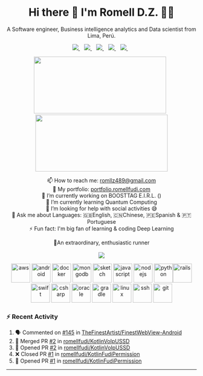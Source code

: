<h1 align='center'>
  Hi there 👋 I'm Romell D.Z. 👨‍💻
</h1>

<p align='center'>
  A Software engineer, Business intelligence analytics and Data scientist from Lima, Perú.
</p>

<p align='center'>
  
  <a href="https://www.twitter.com/romellfudi/">
    <img src="https://img.shields.io/badge/twitter-%2300ACEE.svg?&style=for-the-badge&logo=twitter&logoColor=white" />
  </a>&nbsp;&nbsp;
  <a href="https://wa.me/51952645566?text=Hi!%20Romell">
    <img src="https://img.shields.io/badge/WHATSAPP-%2325D366.svg?&style=for-the-badge&logo=whatsapp&logoColor=white" />    
  </a>&nbsp;&nbsp;
  <a href="https://telegram.me/romellfudi/">
    <img src="https://img.shields.io/badge/telegram-%2300ACEE.svg?&style=for-the-badge&logo=telegram&logoColor=white" />
  </a>&nbsp;&nbsp;
  <a href="https://www.linkedin.com/in/romell-dominguez/">
    <img src="https://img.shields.io/badge/linkedin-%230077B5.svg?&style=for-the-badge&logo=linkedin&logoColor=white" />
  </a>&nbsp;&nbsp;
  <a href="https://instagram.com/romellfudi">
    <img src="https://img.shields.io/badge/instagram-%23E4405F.svg?&style=for-the-badge&logo=instagram&logoColor=white" />        
  </a>&nbsp;&nbsp;
  
</p>

<p align='center'>
  <a href="#"><img src="https://github-readme-stats.vercel.app/api?username=romellfudi&show_icons=true&count_private=true&theme=dark" width="350" height="150"></a>&nbsp;&nbsp;
  <a href="#"><img src="https://github-readme-stats.vercel.app/api/top-langs/?username=romellfudi&layout=compact&theme=dark" width="350" height="150"></a>
  
</p>

<p align='center'>
  📫 How to reach me: <a href='mailto:romllz489@gmail.com'>romllz489@gmail.com</a><br>
  🍱 My portfolio: <a href='http://portfolio.romellfudi.com/'>portfolio.romellfudi.com</a><br>
  🔭 I’m currently working on BOOSTTAG E.I.R.L. ()</br>
  🌱 I’m currently learning Quantum Computing</br>
  🤔 I’m looking for help with social activities 😅</br>
  💬 Ask me about Languages: 🇬🇧English, 🇨🇳Chinese, 🇵🇪Spanish & 🇵🇹Portuguese </br>
  ⚡ Fun fact: I'm big fan of learning & coding Deep Learning
</p>  
<p align='center'>
🏃An extraordinary, enthusiastic runner </br></br>
  <a href="#"><img src="https://badges.pufler.dev/visits/romellfudi/romellfudi"></a> 
</p>

<p align="center"><img src="https://devicons.github.io/devicon/devicon.git/icons/amazonwebservices/amazonwebservices-original-wordmark.svg" alt="aws" width="50" height="50"/> <img src="https://devicons.github.io/devicon/devicon.git/icons/android/android-original.svg" alt="android" width="50" height="50"/> <img src="https://devicons.github.io/devicon/devicon.git/icons/docker/docker-original.svg" alt="docker" width="50" height="50"/> <img src="https://devicons.github.io/devicon/devicon.git/icons/mongodb/mongodb-original.svg" alt="mongodb" width="50" height="50"/> <img src="https://devicons.github.io/devicon/devicon.git/icons/sketch/sketch-original.svg" alt="sketch" width="50" height="50"/> <img src="https://devicons.github.io/devicon/devicon.git/icons/javascript/javascript-original.svg" alt="javascript" width="50" height="50"/> <img src="https://devicons.github.io/devicon/devicon.git/icons/nodejs/nodejs-original.svg" alt="nodejs" width="50" height="50"/> <img src="https://devicons.github.io/devicon/devicon.git/icons/python/python-original.svg" alt="python" width="50" height="50"/><img src="https://devicons.github.io/devicon/devicon.git/icons/rails/rails-plain.svg" alt="rails" width="50" height="50"/> <img src="https://devicons.github.io/devicon/devicon.git/icons/swift/swift-original.svg" alt="swift" width="50" height="50"/> <img src="https://devicons.github.io/devicon/devicon.git/icons/csharp/csharp-original.svg" alt="csharp" width="50" height="50"/> <img src="https://devicons.github.io/devicon/devicon.git/icons/oracle/oracle-original.svg" alt="oracle" width="50" height="50"/> <img src="https://devicons.github.io/devicon/devicon.git/icons/gradle/gradle-plain.svg" alt="gradle" width="50" height="50"/> <img src="https://devicons.github.io/devicon/devicon.git/icons/linux/linux-original.svg" alt="linux" width="50" height="50"/> <img src="https://devicons.github.io/devicon/devicon.git/icons/ssh/ssh-original-wordmark.svg" alt="ssh" width="50" height="50"/> <img src="https://devicons.github.io/devicon/devicon.git/icons/git/git-original.svg" alt="git" width="50" height="50"/></p>

### :zap: Recent Activity

<!--START_SECTION:activity-->
1. 🗣 Commented on [#145](https://github.com//TheFinestArtist/FinestWebView-Android/issues/145) in [TheFinestArtist/FinestWebView-Android](https://github.com//TheFinestArtist/FinestWebView-Android)
2. 🎉 Merged PR [#2](https://github.com//romellfudi/KotlinVoIpUSSD/pull/2) in [romellfudi/KotlinVoIpUSSD](https://github.com//romellfudi/KotlinVoIpUSSD)
3. 💪 Opened PR [#2](https://github.com//romellfudi/KotlinVoIpUSSD/pull/2) in [romellfudi/KotlinVoIpUSSD](https://github.com//romellfudi/KotlinVoIpUSSD)
4. ❌ Closed PR [#1](https://github.com//romellfudi/KotlinFudiPermission/pull/1) in [romellfudi/KotlinFudiPermission](https://github.com//romellfudi/KotlinFudiPermission)
5. 💪 Opened PR [#1](https://github.com//romellfudi/KotlinFudiPermission/pull/1) in [romellfudi/KotlinFudiPermission](https://github.com//romellfudi/KotlinFudiPermission)
<!--END_SECTION:activity-->
---
